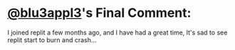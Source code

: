 # [@blu3appl3](https://replit.com/@blu3appl3)'s Final Comment:

I joined replit a few months ago, and I have had a great time, It's sad to see replit start to burn and crash...